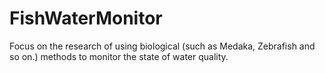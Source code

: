 # FishWaterMonitor
Focus on the research of using biological (such as Medaka, Zebrafish and so on.) methods to monitor the state of water quality.
